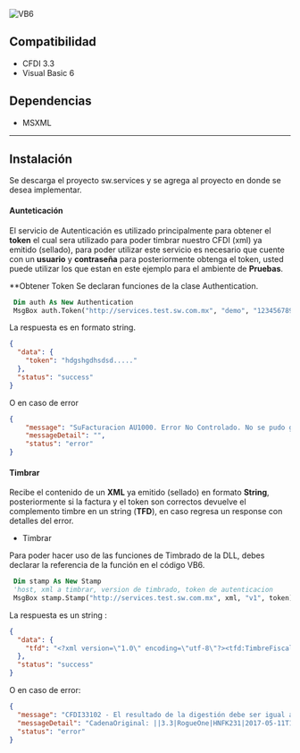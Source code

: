 
![VB6](http://findicons.com/files/icons/1803/msdn/128/ms_visual_studio.png)



Compatibilidad
-------------
* CFDI 3.3
* Visual Basic 6

Dependencias
------------
* MSXML


----------------
Instalaci&oacute;n
---------
Se descarga el proyecto sw.services y se agrega al proyecto en donde se desea implementar.



#### Aunteticaci&oacute;n #####
El servicio de Autenticación es utilizado principalmente para obtener el **token** el cual sera utilizado para poder timbrar nuestro CFDI (xml) ya emitido (sellado), para poder utilizar este servicio es necesario que cuente con un **usuario** y **contraseña** para posteriormente obtenga el token, usted puede utilizar los que estan en este ejemplo para el ambiente de **Pruebas**.


**Obtener Token
Se declaran funciones de la clase Authentication.

```vb
 Dim auth As New Authentication
 MsgBox auth.Token("http://services.test.sw.com.mx", "demo", "123456789")
```
La respuesta es en formato string.

```json
{
  "data": {
    "token": "hdgshgdhsdsd....."
  },
  "status": "success"
}
```

O en caso de error

```json
{
    "message": "SuFacturacion AU1000. Error No Controlado. No se pudo generar el token de autenticación.",
    "messageDetail": "",
    "status": "error"
}
```

#### Timbrar #####
Recibe el contenido de un **XML** ya emitido (sellado) en formato **String**,    posteriormente si la factura y el token son correctos devuelve el complemento timbre en un string (**TFD**), en caso regresa un response con detalles del error.


* Timbrar

Para poder hacer uso de las funciones de Timbrado de la DLL, debes declarar la referencia de la función en el código VB6.
```vb
 Dim stamp As New Stamp
 'host, xml a timbrar, version de timbrado, token de autenticacion
 MsgBox stamp.Stamp("http://services.test.sw.com.mx", xml, "v1", token)

```

La respuesta es un string :

```json
{
  "data": {
    "tfd": "<?xml version=\"1.0\" encoding=\"utf-8\"?><tfd:TimbreFiscalDigital xsi:schemaLocation=\"http://www.sat.gob.mx/TimbreFiscalDigital http://www.sat.gob.mx/sitio_internet/cfd/TimbreFiscalDigital/TimbreFiscalDigitalv11.xsd\" Version=\"1.1\" UUID=\"e29e4be7-e2d9-4d94-a2f8-81e30c893394\" FechaTimbrado=\"2017-05-11T17:56:00\" RfcProvCertif=\"AAA010101AAA\" SelloCFD=\"YHvkKPCGUhxHRoqk8vAnNeiHVNo5KaGYa3EBU1yMOiiTNnUASQJZxFkNbn52RUMtnepI1IAXDh7FlqCm5Vjofh3vLSJFCl8A+KUYO/GRoiYXOqwPpIhBMs9JPDXnshQzgDeL4NCd6/dSuQj3hdCVZCPgUnyYjRaFUBtqfJKTuIyP3n1o0QHq9pNvQTe+I6pumMcZoK2cWsFcgj3gZ++qO/SeV8bcWpXWGVQ43dvMCggI/z3q6sMTli6TcqoLYjS/aXmtKcPXE7Lay9uEGUNXlRaNDeGFyhtRh4ABGcFzIUuOVu1aPoq5s9wX81CaYx7hgTHFg74vNVGmxbTUwMbDSg==\" NoCertificadoSAT=\"20001000000300022323\" SelloSAT=\"bMiJXKzuMoEpOS1JKY2k+WMVEwXzhT5sNx2/WkNpp6OmoXVoahVsrBQLCCuwSbusQWIpueRRL1b8s3OoLdDDqYBKPfPIBqmwa3ZpbAQCcwv91+mMKyraDGBViXLZLhvGE7hy+tiH7PE632CjS5gSeIjXlUk3/BNKPD9tio+pSmlvWV62cPoDzJm3u7KZqNB2jWoJiYT+od6VYiibvaQ90TLT+uAkyw2jzbwOdoJZuucqfOOpO8X2vSk7NGTA5M84brTIuOlF2YLCz3LQhmzGR6WEtUUQE0LdqFvKdd+0GUeY/q6eWllv3XEIK1rw4uIM8rzQT1+D4uXslV9b3V56SA==\" xmlns:tfd=\"http://www.sat.gob.mx/TimbreFiscalDigital\" xmlns:xsi=\"http://www.w3.org/2001/XMLSchema-instance\" />"
  },
  "status": "success"
}
```
O en caso de error:

```json
{
  "message": "CFDI33102 - El resultado de la digestión debe ser igual al resultado de la desencripción del sello.",
  "messageDetail": "CadenaOriginal: ||3.3|RogueOne|HNFK231|2017-05-11T16:48:22|01|20001000000300022763|201.00|MXN|1|603.28|I|PUE|06300|TME960709LR2|INMOB EDMA SA DE CV|601|AAA010101AAA|Rodolfo Carranza Ramos|G03|50211503|UT421511|1|H87|Pieza|Cigarros|200.00|200.00|200.00|002|Tasa|0.160000|32.08|232.00|003|Tasa|1.600000|371.20|002|Tasa|0.160000|32.08|003|Tasa|1.600000|371.20|403.28||",
  "status": "error"
}
```